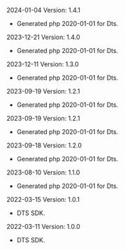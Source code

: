 2024-01-04 Version: 1.4.1
- Generated php 2020-01-01 for Dts.

2023-12-21 Version: 1.4.0
- Generated php 2020-01-01 for Dts.

2023-12-11 Version: 1.3.0
- Generated php 2020-01-01 for Dts.

2023-09-19 Version: 1.2.1
- Generated php 2020-01-01 for Dts.

2023-09-19 Version: 1.2.1
- Generated php 2020-01-01 for Dts.

2023-09-18 Version: 1.2.0
- Generated php 2020-01-01 for Dts.

2023-08-10 Version: 1.1.0
- Generated php 2020-01-01 for Dts.

2022-03-15 Version: 1.0.1
- DTS SDK.

2022-03-11 Version: 1.0.0
- DTS SDK.


